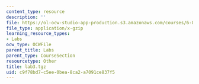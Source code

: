 ```yaml
---
content_type: resource
description: ''
file: https://ol-ocw-studio-app-production.s3.amazonaws.com/courses/6-824-distributed-computer-systems-engineering-spring-2006/c9f78bd7c5ee0bea8ca2a7091ce837f5_lab3.tgz
file_type: application/x-gzip
learning_resource_types:
- Labs
ocw_type: OCWFile
parent_title: Labs
parent_type: CourseSection
resourcetype: Other
title: lab3.tgz
uid: c9f78bd7-c5ee-0bea-8ca2-a7091ce837f5
---
```

